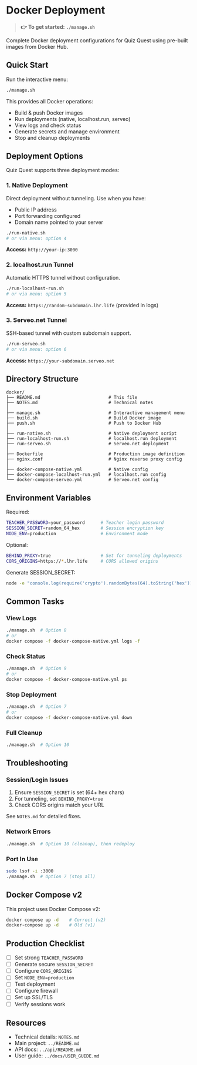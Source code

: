 # Docker Deployment

> **👉 To get started: `./manage.sh`**

Complete Docker deployment configurations for Quiz Quest using pre-built images from Docker Hub.

## Quick Start

Run the interactive menu:

```bash
./manage.sh
```

This provides all Docker operations:
- Build & push Docker images
- Run deployments (native, localhost.run, serveo)
- View logs and check status
- Generate secrets and manage environment
- Stop and cleanup deployments

## Deployment Options

Quiz Quest supports three deployment modes:

### 1. Native Deployment

Direct deployment without tunneling. Use when you have:
- Public IP address
- Port forwarding configured
- Domain name pointed to your server

```bash
./run-native.sh
# or via menu: option 4
```

**Access:** `http://your-ip:3000`

### 2. localhost.run Tunnel

Automatic HTTPS tunnel without configuration.

```bash
./run-localhost-run.sh
# or via menu: option 5
```

**Access:** `https://random-subdomain.lhr.life` (provided in logs)

### 3. Serveo.net Tunnel

SSH-based tunnel with custom subdomain support.

```bash
./run-serveo.sh
# or via menu: option 6
```

**Access:** `https://your-subdomain.serveo.net`

## Directory Structure

```
docker/
├── README.md                          # This file
├── NOTES.md                           # Technical notes
│
├── manage.sh                          # Interactive management menu
├── build.sh                           # Build Docker image
├── push.sh                            # Push to Docker Hub
│
├── run-native.sh                      # Native deployment script
├── run-localhost-run.sh               # localhost.run deployment
├── run-serveo.sh                      # Serveo.net deployment
│
├── Dockerfile                         # Production image definition
├── nginx.conf                         # Nginx reverse proxy config
│
├── docker-compose-native.yml          # Native config
├── docker-compose-localhost-run.yml   # localhost.run config
└── docker-compose-serveo.yml          # Serveo.net config
```

## Environment Variables

Required:

```bash
TEACHER_PASSWORD=your_password      # Teacher login password
SESSION_SECRET=random_64_hex        # Session encryption key
NODE_ENV=production                 # Environment mode
```

Optional:

```bash
BEHIND_PROXY=true                   # Set for tunneling deployments
CORS_ORIGINS=https://*.lhr.life     # CORS allowed origins
```

Generate SESSION_SECRET:

```bash
node -e "console.log(require('crypto').randomBytes(64).toString('hex'))"
```

## Common Tasks

### View Logs

```bash
./manage.sh  # Option 8
# or
docker compose -f docker-compose-native.yml logs -f
```

### Check Status

```bash
./manage.sh  # Option 9
# or
docker compose -f docker-compose-native.yml ps
```

### Stop Deployment

```bash
./manage.sh  # Option 7
# or
docker compose -f docker-compose-native.yml down
```

### Full Cleanup

```bash
./manage.sh  # Option 10
```

## Troubleshooting

### Session/Login Issues

1. Ensure `SESSION_SECRET` is set (64+ hex chars)
2. For tunneling, set `BEHIND_PROXY=true`
3. Check CORS origins match your URL

See `NOTES.md` for detailed fixes.

### Network Errors

```bash
./manage.sh  # Option 10 (cleanup), then redeploy
```

### Port In Use

```bash
sudo lsof -i :3000
./manage.sh  # Option 7 (stop all)
```

## Docker Compose v2

This project uses Docker Compose v2:

```bash
docker compose up -d    # Correct (v2)
docker-compose up -d    # Old (v1)
```

## Production Checklist

- [ ] Set strong `TEACHER_PASSWORD`
- [ ] Generate secure `SESSION_SECRET`
- [ ] Configure `CORS_ORIGINS`
- [ ] Set `NODE_ENV=production`
- [ ] Test deployment
- [ ] Configure firewall
- [ ] Set up SSL/TLS
- [ ] Verify sessions work

## Resources

- Technical details: `NOTES.md`
- Main project: `../README.md`
- API docs: `../api/README.md`
- User guide: `../docs/USER_GUIDE.md`
